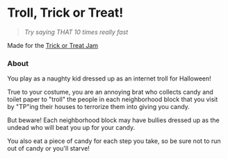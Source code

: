# Troll, Trick or Treat!

> *Try saying THAT 10 times really fast*

Made for the [Trick or Treat Jam](https://itch.io/jam/trick-or-treat-jam)

### About

You play as a naughty kid dressed up as an internet troll for Halloween! 

True to your costume, you are an annoying brat who collects candy and toilet paper to "troll" the people in each neighborhood block that you visit by "TP"ing their houses to terrorize them into giving you candy.

But beware! Each neighborhood block may have bullies dressed up as the undead who will beat you up for your candy.

You also eat a piece of candy for each step you take, so be sure not to run out of candy or you'll starve!
